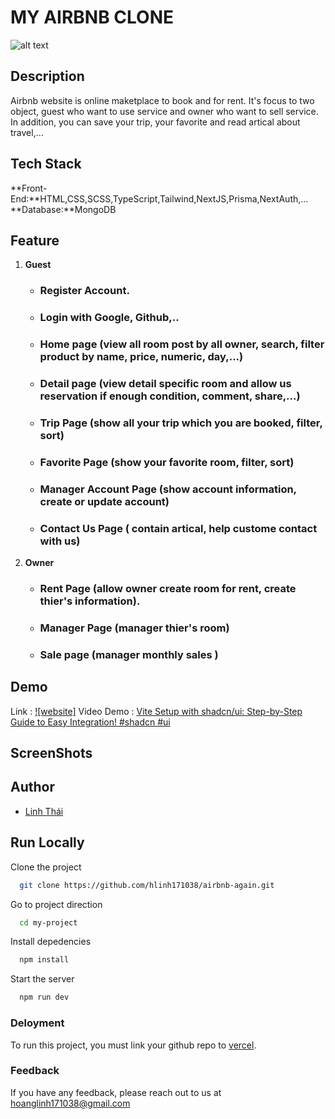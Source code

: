 # MY AIRBNB CLONE

![alt text](https://iili.io/HhB2ZhX.png)

## Description
<p>Airbnb website is online maketplace to book and for rent. It's focus to two object, guest who want to use service and owner who want to sell service. In addition, you can save your trip, your favorite and read artical about travel,... </p>

## Tech Stack
  **Front-End:**HTML,CSS,SCSS,TypeScript,Tailwind,NextJS,Prisma,NextAuth,...
  **Database:**MongoDB

## Feature
1. **Guest**
    - ### Register Account.
    - ### Login with Google, Github,..
    - ### Home page (view all room post by all owner, search, filter product by name, price, numeric, day,...)
    - ### Detail page (view detail specific room and allow us reservation if enough condition, comment, share,...)
    - ### Trip Page (show all your trip which you are booked, filter, sort)
    - ### Favorite Page (show your favorite room, filter, sort)
    - ### Manager Account Page (show account information, create or update account)
    - ### Contact Us Page ( contain artical, help custome contact with us)
2. **Owner**
    - ### Rent Page (allow owner create room for rent, create thier's information).
    - ### Manager Page (manager thier's room)
    - ### Sale page (manager monthly sales )

## Demo
Link : [![website]](https://airbnb-again.vercel.app/)
Video Demo : [Vite Setup with shadcn/ui: Step-by-Step Guide to Easy Integration! #shadcn #ui](https://www.youtube.com/watch?v=PKbDGN2nxFc)

## ScreenShots
 

## Author
 - [Linh Thái](https://www.facebook.com/Linh201199)

## Run Locally
Clone the project

```bash
  git clone https://github.com/hlinh171038/airbnb-again.git
```
Go to project direction

```bash
  cd my-project
```

Install depedencies

```bash
  npm install
```

Start the server

```bash
  npm run dev
```

### Deloyment
To run this project, you must link your github repo to [vercel](https://vercel.com/).

### Feedback
If you have any feedback, please reach out to us at hoanglinh171038@gmail.com

